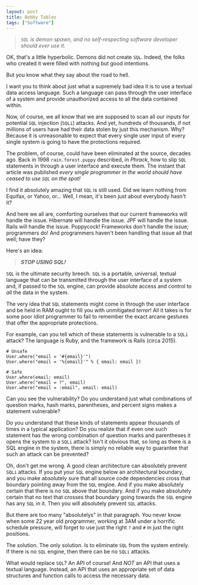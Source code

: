 ```yaml
---
layout: post
title: Bobby Tables
tags: ["Software"]
---
```

> _`SQL` is demon spawn, and no self-respecting software developer should ever use it._

OK, that's a little hyperbolic.  Demons did not create `SQL`.  Indeed, the folks who created it were filled with nothing but good intentions.  

But you know what they say about the road to hell. 

I want you to think about just what a supremely bad idea it is to use a textual data access language.  Such a language can pass through the user interface of a system and provide unauthorized access to all the data contained within.

Now, of course, we all know that we are supposed to scan all our inputs for potential `SQL` injection (`SQLi`) attacks.  And yet, hundreds of thousands, if not millions of users have had their data stolen by just this mechanism.  Why?  Because it is unreasonable to expect that every single user input of every single system is going to have the protections required.

The problem, of course, could have been eliminated at the source, decades ago.  Back in 1998 `rain.forest.puppy` described, in _Phrack_, how to slip `SQL` statements in through a user interface and execute them.  The instant that article was published _every single programmer in the world should have ceased to use `SQL` on the spot!_

I find it absolutely amazing that `SQL` is still used.  Did we learn nothing from Equifax, or Yahoo, or...  Well, I mean, it's been just about everybody hasn't it?  

And here we all are, comforting ourselves that our current frameworks will handle the issue.  Hibernate will handle the issue.  JPF will handle the issue.  Rails will handle the issue.  Poppycock!  Frameworks don't handle the issue; programmers do!  And programmers haven't been handling that issue all that well; have they?

Here's an idea:

>_**STOP USING SQL!**_

`SQL` is the ultimate security breech.  `SQL` is a portable, universal, textual language that can be transmitted through the user interface of a system and, if passed to the `SQL` engine, can provide absolute access and control to _all_ the data in the system.  

The very idea that `SQL` statements might come in through the user interface and be held in RAM ought to fill you with unmitigated _terror_!  All it takes is for some poor idiot programmer to fail to remember the exact arcane gestures that offer the appropriate protections.  

For example, can you tell which of these statements is vulnerable to a `SQLi` attack?  The language is Ruby, and the framework is Rails (circa 2015).  

    # Unsafe
    User.where("email = '#{email}'")
    User.where("email = '%{email}'" % { email: email })

    # Safe
    User.where(email: email)
    User.where("email = ?", email)
    User.where("email = :email", email: email)
    
Can you see the vulnerability?  Do you understand just what combinations of question marks, hash marks, parentheses, and percent signs makes a statement vulnerable?

Do you understand that these kinds of statements appear thousands of times in a typical application?  Do you realize that if even one such statement has the wrong combination of question marks and parentheses it opens the system to a `SQLi` attack?  Isn't it obvious that, so long as there is a SQL engine in the system, there is simply no reliable way to guarantee that such an attack can be prevented?

Oh, don't get me wrong.  A good clean architecture can absolutely prevent `SQLi` attacks.  If you put your `SQL` engine below an architectural boundary, and you make absolutely sure that all source code dependencies cross that boundary pointing away from the `SQL` engine.  And if you make absolutely certain that there is no `SQL` above that boundary.  And if you make absolutely certain that no text that crosses that boundary going towards the `SQL` engine has any `SQL` in it.  Then you will absolutely prevent `SQL` attacks.  

But there are too many "absolutelys" in that paragraph.  You never know when some 22 year old programmer, working at 3AM under a horrific schedule pressure, will forget to use just the right `?` and `#` in just the right positions.  

The solution.  The only solution.  Is to eliminate `SQL` from the system entirely.  If there is no `SQL` engine, then there can be no `SQLi` attacks.  

What would replace `SQL`?  An API of course!  And _NOT_ an API that uses a textual language.  Instead, an API that uses an appropriate set of data structures and function calls to access the necessary data.





